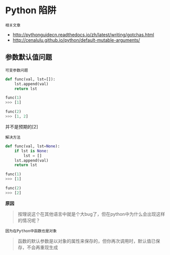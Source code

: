 # Python 陷阱

`相关文章`

- http://pythonguidecn.readthedocs.io/zh/latest/writing/gotchas.html
- http://cenalulu.github.io/python/default-mutable-arguments/

## 参数默认值问题

`可变参数问题`

```python
def func(val, lst=[]):
    lst.append(val)
    return lst

func(1)
>>> [1]

func(2)
>>> [1, 2]
```

并不是预期的[2]

`解决方法`

```python
def func(val, lst=None):
    if lst is None:
        lst = []
    lst.append(val)
    return lst

func(1)
>>> [1]

func(2)
>>> [2]
```

**原因**

> 按理说这个在其他语言中就是个大bug了，但在python中为什么会出现这样的情况呢？

`因为在Python中函数也是对象`

> 函数的默认参数是以对象的属性来保存的，但你再次调用时，默认值已保存，不会再重现生成

